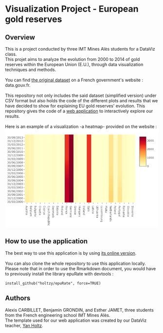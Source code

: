# Visualization Project - European gold reserves

## Overview
This is a project conducted by three IMT Mines Alès students for a DataViz class.
<br>
This projet aims to analyze the evolution from 2000 to 2014 of gold reserves within the European Union (E.U.), through data visualization techniques and methods.
<br><br>
You can find [the original dataset](https://www.data.gouv.fr/fr/datasets/reserves-officielles-de-28-pays-europeens/) on a French government's website : data.gouv.fr.
<br><br>
This repository not only includes the said dataset (simplified version) under CSV format but also holds the code of the different plots and results that we have decided to show for explaining EU gold reserves' evolution.
This repository gives the code of a [web application](https://bgrondin.github.io/DVP/) to interactively explore our results. 
<br><br>
Here is an example of a visualization -a heatmap- provided on the website : ![screenshot](https://github.com/Bgrondin/DVP/blob/master/HeatmapPlot.png)

## How to use the application
The best way to use this application is by using [its online version](https://bgrondin.github.io/DVP/).
<br><br>
You can also clone the whole repository to use this application locally. Please note that in order to use the Rmarkdown document, you would have to previously install the library epuRate with devtools :
```
install_github("holtzy/epuRate", force=TRUE)
```

## Authors
Alexis CARBILLET, Benjamin GRONDIN, and Esther JAMET, three students from the French engineering school IMT Mines Alès.
<br>
The template used for our web application was created by our DataViz teacher, [Yan Holtz](https://github.com/holtzy).
